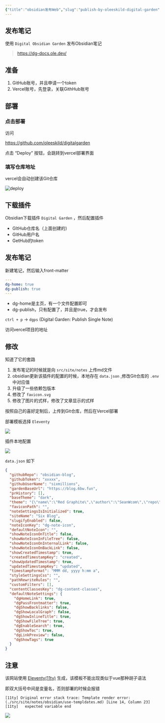 ```yaml
---
{"title":"obsidian发布Web","slug":"publish-by-oleeskild-digital-garden","description":"通过oleeskild提供的模板(digitalgarden)，将笔记部署到vercel，方便分享和访问","author":"six","created":"2023-08-23 08:08","cover":"https://s.sixmillions.cn/img/logo/logo.png","tags":["obsidian"],"categories":["obsidian"],"dg-publish":true,"updated":"2023-08-24 08:08","permalink":"/obsidian/publish-by-oleeskild-digital-garden/","dgPassFrontmatter":true}
---
```


## 发布笔记

使用 `Digital Obsidian Garden` 发布Obsidian笔记

> https://dg-docs.ole.dev/
## 准备

1. GitHub账号，并且申请一个token
2. Vercel账号，先登录，关联GithHub账号

## 部署

### 点击部署

访问

https://github.com/oleeskild/digitalgarden

点击 “Deploy” 按钮，会跳转到vercel部署界面

### 填写仓库地址

vercel会自动创建该Git仓库

![deploy](https://s.sixmillions.cn/img/2023/08/24/074904144.png)

## 下载插件

Obsidian下载插件 `Digital Garden` ，然后配置插件

- GItHub仓库名（上面创建的）
- GitHub用户名
- GetHub的token

## 发布笔记

新建笔记，然后输入front-matter

```yaml
---
dg-home: true
dg-publish: true
---
```

- dg-home是主页，有一个文件配置即可
- dg-publish，只有配置了，并且是true，才会发布

`ctrl + p` -> `dgps` (Digital Garden: Publish Single Note)

访问vercel项目的地址

## 修改

知道了它的套路

1. 发布笔记的时候就是向 `src/site/notes` 上传md文件
2. obsidian更新该插件的配置的时候，本地存在 `data.json` ,修改Git仓库的 `.env` 中对应值
3. 升级了一些依赖包版本
4. 修改了 `favicon.svg`
5. 修改了图片的式样，修改了文章显示的式样

按照自己的喜好定制后，上传到Git仓库，然后在Vercel部署

部署模板选择 `Eleventy`

![](https://s.sixmillions.cn/img/2023/08/24/061540050.png)


插件本地配置

![](https://s.sixmillions.cn/img/2023/08/24/060255509.png)

`data.json` 如下

```json
{
  "githubRepo": "obsidian-blog",
  "githubToken": "xxxxx",
  "githubUserName": "sixmillions",
  "gardenBaseUrl": "https://blog.6bw.fun",
  "prHistory": [],
  "baseTheme": "dark",
  "theme": "{\"name\":\"Red Graphite\",\"author\":\"SeanWcom\",\"repo\":\"seanwcom/Red-Graphite-for-Obsidian\",\"screenshot\":\"thumbnail.png\",\"modes\":[\"dark\",\"light\"],\"cssUrl\":\"https://raw.githubusercontent.com/seanwcom/Red-Graphite-for-Obsidian/HEAD/theme.css\"}",
  "faviconPath": "",
  "noteSettingsIsInitialized": true,
  "siteName": "Six Blog",
  "slugifyEnabled": false,
  "noteIconKey": "dg-note-icon",
  "defaultNoteIcon": "",
  "showNoteIconOnTitle": false,
  "showNoteIconInFileTree": false,
  "showNoteIconOnInternalLink": false,
  "showNoteIconOnBackLink": false,
  "showCreatedTimestamp": true,
  "createdTimestampKey": "created",
  "showUpdatedTimestamp": true,
  "updatedTimestampKey": "updated",
  "timestampFormat": "MMM dd, yyyy h:mm a",
  "styleSettingsCss": "",
  "pathRewriteRules": "",
  "customFilters": [],
  "contentClassesKey": "dg-content-classes",
  "defaultNoteSettings": {
    "dgHomeLink": true,
    "dgPassFrontmatter": true,
    "dgShowBacklinks": false,
    "dgShowLocalGraph": false,
    "dgShowInlineTitle": true,
    "dgShowFileTree": true,
    "dgEnableSearch": true,
    "dgShowToc": true,
    "dgLinkPreview": false,
    "dgShowTags": true
  }
}
```

## 注意

该网站使用  [Eleventy(11ty)](https://www.11ty.cn/) 生成，该模板不能出现类似于vue那种胡子语法

即双大括号中间是变量名，否则部署的时候会报错

```text
[11ty] Original error stack trace: Template render error: (./src/site/notes/obsidian/use-templdates.md) [Line 14, Column 23]
[11ty]   expected variable end
```

![](https://s.sixmillions.cn/img/2023/08/24/075311287.png)

